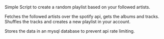 Simple Script to create a random playlist based on your followed artists.

Fetches the followed artists over the spotify api, gets the albums and tracks.
Shuffles the tracks and creates a new playlist in your account.

Stores the data in an mysql database to prevent api rate limiting.